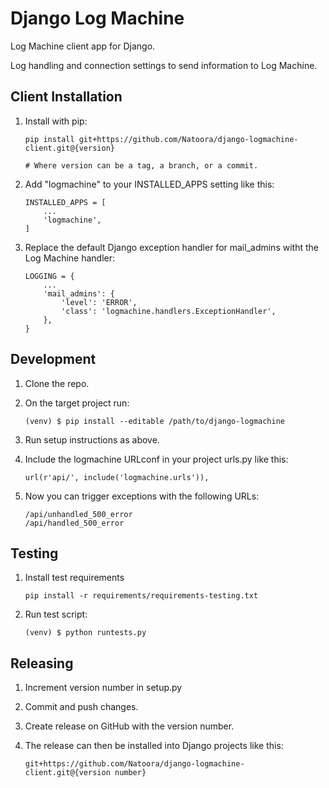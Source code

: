 Django Log Machine
==================

Log Machine client app for Django.

Log handling and connection settings to send information to Log Machine.

Client Installation
-------------------

1. Install with pip:

    ```
    pip install git+https://github.com/Natoora/django-logmachine-client.git@{version}
   
    # Where version can be a tag, a branch, or a commit.
    ```

2. Add "logmachine" to your INSTALLED_APPS setting like this:

    ``` 
    INSTALLED_APPS = [
        ...
        'logmachine',
    ]
    ```

3. Replace the default Django exception handler for mail_admins witht the Log Machine handler:

    ``` 
    LOGGING = {
        ...
        'mail_admins': {
            'level': 'ERROR',
            'class': 'logmachine.handlers.ExceptionHandler',
        },
    }
    ```

Development
-----------
1. Clone the repo.

3. On the target project run:
    ``` 
    (venv) $ pip install --editable /path/to/django-logmachine
    ```  

3. Run setup instructions as above.

4. Include the logmachine URLconf in your project urls.py like this:
    ``` 
    url(r'api/', include('logmachine.urls')),
    ```

5. Now you can trigger exceptions with the following URLs:
    ``` 
    /api/unhandled_500_error
    /api/handled_500_error
    ```

Testing
-------
1. Install test requirements
    ```
    pip install -r requirements/requirements-testing.txt
    ```

2. Run test script:
    ```
    (venv) $ python runtests.py
    ```

Releasing
---------
1. Increment version number in setup.py

2. Commit and push changes.

3. Create release on GitHub with the version number.

4. The release can then be installed into Django projects like this:
    ``` 
    git+https://github.com/Natoora/django-logmachine-client.git@{version number}
    ```
